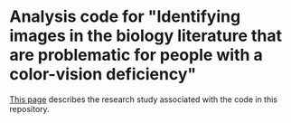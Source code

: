# Analysis code for "Identifying images in the biology literature that are problematic for people with a color-vision deficiency"

[This page](https://elifesciences.org/reviewed-preprints/95524) describes the research study associated with the code in this repository.
